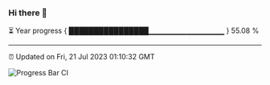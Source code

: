 ### Hi there 👋

⏳ Year progress { ████████████████▁▁▁▁▁▁▁▁▁▁▁▁▁▁ } 55.08 %

---

⏰ Updated on Fri, 21 Jul 2023 01:10:32 GMT

![Progress Bar CI](https://github.com/JuvenileQ/Progress-Bar-CI/workflows/main/badge.svg)
